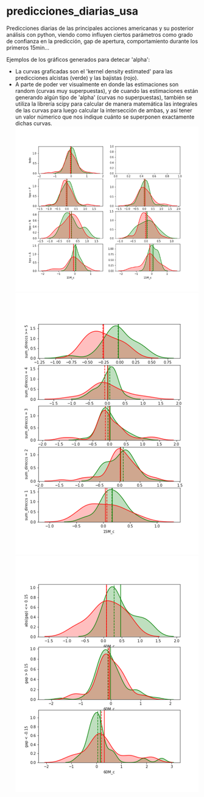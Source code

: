 # predicciones_diarias_usa
Predicciones diarias de las principales acciones americanas y su posterior análisis con python, viendo como influyen ciertos parámetros como grado de confianza en la predicción, gap de apertura, comportamiento durante los primeros 15min...

Ejemplos de los gráficos generados para detecar 'alpha':
- La curvas graficadas son el 'kernel density estimated' para las predicciones alcistas (verde) y las bajistas (rojo).
- A parte de poder ver visualmente en donde las estimaciones son random (curvas muy superpuestas), y de cuando las estimaciones están generando algún tipo de 'alpha' (curvas no superpuestas), también se utiliza la librería scipy para calcular de manera matemática las integrales de las curvas para luego calcular la intersección de ambas, y así tener un valor númerico que nos indique cuánto se superponen exactamente dichas curvas.
![](https://github.com/rubenbriones/predicciones_diarias_usa/blob/master/An%C3%A1lisis%20gr%C3%A1ficos%20generados/todo/pred%20por%20tipo%2001%2015min.png)
![](https://github.com/rubenbriones/predicciones_diarias_usa/blob/master/An%C3%A1lisis%20gr%C3%A1ficos%20generados/todo/pred%20por%20suma%20direcciones%2001%2015min.png)
![](https://github.com/rubenbriones/predicciones_diarias_usa/blob/master/An%C3%A1lisis%20gr%C3%A1ficos%20generados/todo/pred%20por%20gap%2002%2060min.png)

